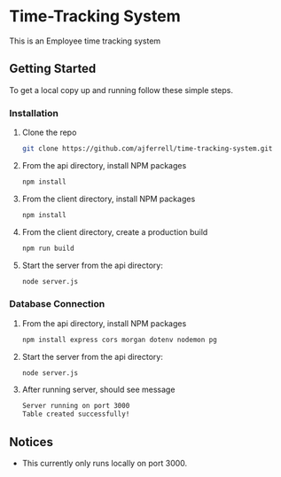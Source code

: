 # Time-Tracking System

This is an Employee time tracking system 

## Getting Started

To get a local copy up and running follow these simple steps.

### Installation

1. Clone the repo
   ```sh
   git clone https://github.com/ajferrell/time-tracking-system.git
   ```
2. From the api directory, install NPM packages
   ```sh
   npm install
   ```
3. From the client directory, install NPM packages
   ```sh
   npm install
   ```
4. From the client directory, create a production build
   ```sh
   npm run build
   ```
4. Start the server from the api directory:
   ```sh
   node server.js
   ```
### Database Connection
1. From the api directory, install NPM packages
   ```sh
   npm install express cors morgan dotenv nodemon pg
   ```
2. Start the server from the api directory:
   ```sh
   node server.js
   ```
3. After running server, should see message
   ```sh
   Server running on port 3000
   Table created successfully!
   ```
## Notices
- This currently only runs locally on port 3000.
